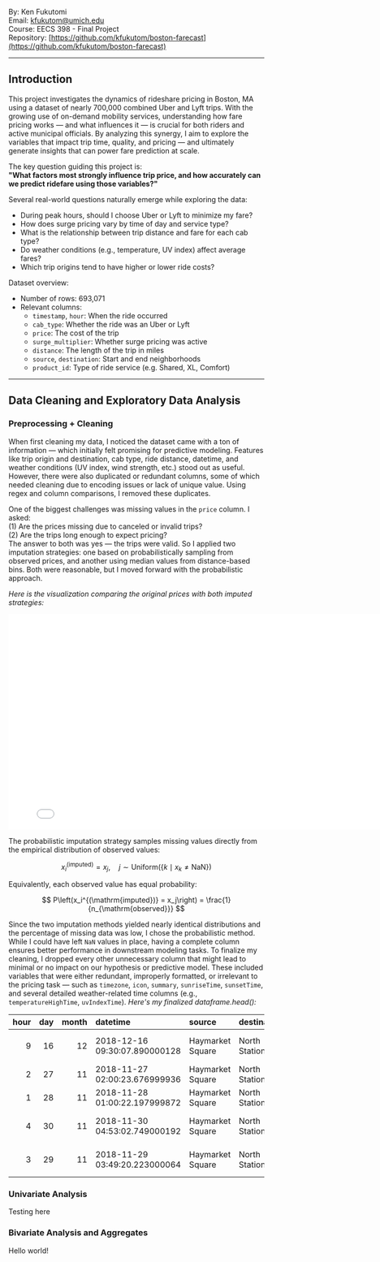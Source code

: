 By: Ken Fukutomi  
Email: [kfukutom@umich.edu](mailto:kfukutom@umich.edu)  
Course: EECS 398 - Final Project  
Repository: [https://github.com/kfukutom/boston-farecast](https://github.com/kfukutom/boston-farecast)

---

## Introduction

This project investigates the dynamics of rideshare pricing in Boston, MA using a dataset of nearly 700,000 combined Uber and Lyft trips. With the growing use of on-demand mobility services, understanding how fare pricing works — and what influences it — is crucial for both riders and active municipal officials. By analyzing this synergy, I aim to explore the variables that impact trip time, quality, and pricing — and ultimately generate insights that can power fare prediction at scale.

The key question guiding this project is:  
**"What factors most strongly influence trip price, and how accurately can we predict ridefare using those variables?"**

Several real-world questions naturally emerge while exploring the data:

- During peak hours, should I choose Uber or Lyft to minimize my fare?  
- How does surge pricing vary by time of day and service type?  
- What is the relationship between trip distance and fare for each cab type?  
- Do weather conditions (e.g., temperature, UV index) affect average fares?  
- Which trip origins tend to have higher or lower ride costs?

Dataset overview:  
- Number of rows: 693,071  
- Relevant columns:
  - `timestamp`, `hour`: When the ride occurred  
  - `cab_type`: Whether the ride was an Uber or Lyft  
  - `price`: The cost of the trip  
  - `surge_multiplier`: Whether surge pricing was active  
  - `distance`: The length of the trip in miles  
  - `source`, `destination`: Start and end neighborhoods  
  - `product_id`: Type of ride service (e.g. Shared, XL, Comfort)

---

## Data Cleaning and Exploratory Data Analysis

### Preprocessing + Cleaning

When first cleaning my data, I noticed the dataset came with a ton of information — which initially felt promising for predictive modeling. Features like trip origin and destination, cab type, ride distance, datetime, and weather conditions (UV index, wind strength, etc.) stood out as useful. However, there were also duplicated or redundant columns, some of which needed cleaning due to encoding issues or lack of unique value. Using regex and column comparisons, I removed these duplicates.

One of the biggest challenges was missing values in the `price` column. I asked:  
(1) Are the prices missing due to canceled or invalid trips?  
(2) Are the trips long enough to expect pricing?  
The answer to both was yes — the trips were valid. So I applied two imputation strategies: one based on probabilistically sampling from observed prices, and another using median values from distance-based bins. Both were reasonable, but I moved forward with the probabilistic approach.

*Here is the visualization comparing the original prices with both imputed strategies:*

<iframe src="assets/fare-imputation-comparison.html" width="800" height="425" frameborder="0"></iframe>

The probabilistic imputation strategy samples missing values directly from the empirical distribution of observed values:

$$
x_i^{(\mathrm{imputed})} = x_j,\quad
j \sim \mathrm{Uniform}\left(\{k \mid x_k \neq \mathrm{NaN}\}\right)
$$

Equivalently, each observed value has equal probability:

$$
P\left(x_i^{(\mathrm{imputed})} = x_j\right)
= \frac{1}{n_{\mathrm{observed}}}
$$

Since the two imputation methods yielded nearly identical distributions and the percentage of missing data was low, I chose the probabilistic method. While I could have left `NaN` values in place, having a complete column ensures better performance in downstream modeling tasks. To finalize my cleaning, I dropped every other unnecessary column that might lead to minimal or no impact on our hypothesis or predictive model. These included variables that were either redundant, improperly formatted, or irrelevant to the pricing task — such as `timezone`, `icon`, `summary`, `sunriseTime`, `sunsetTime`, and several detailed weather-related time columns (e.g., `temperatureHighTime`, `uvIndexTime`). *Here's my finalized dataframe.head():*

|   hour |   day |   month | datetime                      | source           | destination   | cab_type   | name         |   price |   distance |   surge_multiplier |   latitude |   longitude |   temperature |   apparentTemperature |   precipIntensity |   precipProbability |   windSpeed |   windGust |   visibility |   apparentTemperatureHigh |   apparentTemperatureHighTime |   apparentTemperatureLow |   apparentTemperatureLowTime | icon                |   pressure |   windBearing |   cloudCover |   sunriseTime |   sunsetTime |   precipIntensityMax |   uvIndexTime |   temperatureMin |   temperatureMax |   temperatureMaxTime | dist_bin      |   most_common |
|-------:|------:|--------:|:------------------------------|:-----------------|:--------------|:-----------|:-------------|--------:|-----------:|-------------------:|-----------:|------------:|--------------:|----------------------:|------------------:|--------------------:|------------:|-----------:|-------------:|--------------------------:|------------------------------:|-------------------------:|-----------------------------:|:--------------------|-----------:|--------------:|-------------:|--------------:|-------------:|---------------------:|--------------:|-----------------:|-----------------:|---------------------:|:--------------|--------------:|
|      9 |    16 |      12 | 2018-12-16 09:30:07.890000128 | Haymarket Square | North Station | Lyft       | Shared       |       5 |       0.44 |                  1 |    42.2148 |     -71.033 |         42.34 |                 37.12 |            0      |                   0 |        8.66 |       9.17 |       10     |                     37.95 |                    1544968800 |                    27.39 |                   1545044400 | partly-cloudy-night |    1021.98 |            57 |         0.72 |    1544962084 |   1544994864 |               0.1276 |    1544979600 |            39.89 |            43.68 |           1544968800 | (0.019, 1.16] |             0 |
|      2 |    27 |      11 | 2018-11-27 02:00:23.676999936 | Haymarket Square | North Station | Lyft       | Lux          |      11 |       0.44 |                  1 |    42.2148 |     -71.033 |         43.58 |                 37.35 |            0.1299 |                   1 |       11.98 |      11.98 |        4.786 |                     43.92 |                    1543251600 |                    36.2  |                   1543291200 | rain                |    1003.97 |            90 |         1    |    1543232969 |   1543266992 |               0.13   |    1543251600 |            40.49 |            47.3  |           1543251600 | (0.019, 1.16] |             0 |
|      1 |    28 |      11 | 2018-11-28 01:00:22.197999872 | Haymarket Square | North Station | Lyft       | Lyft         |       7 |       0.44 |                  1 |    42.2148 |     -71.033 |         38.33 |                 32.93 |            0      |                   0 |        7.33 |       7.33 |       10     |                     44.12 |                    1543320000 |                    29.11 |                   1543392000 | clear-night         |     992.28 |           240 |         0.03 |    1543319437 |   1543353364 |               0.1064 |    1543338000 |            35.36 |            47.55 |           1543320000 | (0.019, 1.16] |             0 |
|      4 |    30 |      11 | 2018-11-30 04:53:02.749000192 | Haymarket Square | North Station | Lyft       | Lux Black XL |      26 |       0.44 |                  1 |    42.2148 |     -71.033 |         34.38 |                 29.63 |            0      |                   0 |        5.28 |       5.28 |       10     |                     38.53 |                    1543510800 |                    26.2  |                   1543575600 | clear-night         |    1013.73 |           310 |         0    |    1543492370 |   1543526114 |               0      |    1543507200 |            34.67 |            45.03 |           1543510800 | (0.019, 1.16] |             0 |
|      3 |    29 |      11 | 2018-11-29 03:49:20.223000064 | Haymarket Square | North Station | Lyft       | Lyft XL      |       9 |       0.44 |                  1 |    42.2148 |     -71.033 |         37.44 |                 30.88 |            0      |                   0 |        9.14 |       9.14 |       10     |                     35.75 |                    1543420800 |                    30.29 |                   1543460400 | partly-cloudy-night |     998.36 |           303 |         0.44 |    1543405904 |   1543439738 |               0.0001 |    1543420800 |            33.1  |            42.18 |           1543420800 | (0.019, 1.16] |             0 |

### Univariate Analysis

Testing here

### Bivariate Analysis and Aggregates

Hello world!

<!-- Load MathJax for LaTeX rendering -->
<script src="https://polyfill.io/v3/polyfill.min.js?features=es6"></script>
<script id="MathJax-script" async
  src="https://cdn.jsdelivr.net/npm/mathjax@3/es5/tex-mml-chtml.js"></script>
